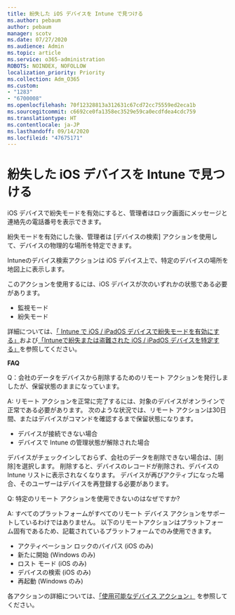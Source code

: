 ```yaml
---
title: 紛失した iOS デバイスを Intune で見つける
ms.author: pebaum
author: pebaum
manager: scotv
ms.date: 07/27/2020
ms.audience: Admin
ms.topic: article
ms.service: o365-administration
ROBOTS: NOINDEX, NOFOLLOW
localization_priority: Priority
ms.collection: Adm_O365
ms.custom:
- "1283"
- "6700008"
ms.openlocfilehash: 70f12328813a312631c67cd72cc75559ed2eca1b
ms.sourcegitcommit: c6692ce0fa1358ec3529e59ca0ecdfdea4cdc759
ms.translationtype: HT
ms.contentlocale: ja-JP
ms.lasthandoff: 09/14/2020
ms.locfileid: "47675171"
---
```

# <a name="locating-lost-ios-devices-with-intune"></a>紛失した iOS デバイスを Intune で見つける

iOS デバイスで紛失モードを有効にすると、管理者はロック画面にメッセージと連絡先の電話番号を表示できます。

紛失モードを有効にした後、管理者は [デバイスの検索] アクションを使用して、デバイスの物理的な場所を特定できます。

Intuneのデバイス検索アクションは iOS デバイス上で、特定のデバイスの場所を地図上に表示します。

このアクションを使用するには、iOS デバイスが次のいずれかの状態である必要があります。

- 監視モード
- 紛失モード

詳細については、[「 Intune で iOS / iPadOS デバイスで紛失モードを有効にする」](https://docs.microsoft.com/intune/device-lost-mode)および[「Intuneで紛失または盗難された iOS / iPadOS デバイスを特定する」](https://docs.microsoft.com/intune/device-locate)を参照してください。

**FAQ**

Q：会社のデータをデバイスから削除するためのリモート アクションを発行しましたが、保留状態のままになっています。

A: リモート アクションを正常に完了するには、対象のデバイスがオンラインで正常である必要があります。 次のような状況では、リモート アクションは30日間、またはデバイスがコマンドを確認するまで保留状態になります。

- デバイスが接続できない場合
- デバイスで Intune の管理状態が解除された場合

デバイスがチェックインしておらず、会社のデータを削除できない場合は、[削除]を選択します。 削除すると、デバイスのレコードが削除され、デバイスの Intune リストに表示されなくなります。 デバイスが再びアクティブになった場合、そのユーザーはデバイスを再登録する必要があります。

Q: 特定のリモート アクションを使用できないのはなぜですか?

A: すべてのプラットフォームがすべてのリモート デバイス アクションをサポートしているわけではありません。 以下のリモートアクションはプラットフォーム固有であるため、記載されているプラットフォームでのみ使用できます。

- アクティベーション ロックのバイパス (iOS のみ)
- 新たに開始 (Windows のみ)
- ロスト モード (iOS のみ)
- デバイスの検索 (iOS のみ)
- 再起動 (Windows のみ)

各アクションの詳細については、[「使用可能なデバイス アクション」](https://docs.microsoft.com/intune/device-management#available-device-actions) を参照してください。